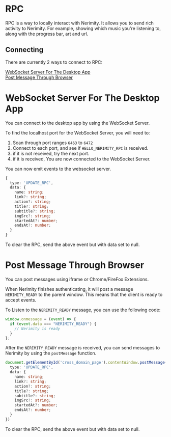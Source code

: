 # RPC

RPC is a way to locally interact with Nerimity. It allows you to send rich activity to Nerimity. For example, showing which music you're listening to, along with the progress bar, art and url.

## Connecting

There are currently 2 ways to connect to RPC:

[WebSocket Server For The Desktop App](#websocket-server-for-the-desktop-app)  
[Post Message Through Browser](#post-message-through-browser)

# WebSocket Server For The Desktop App

You can connect to the desktop app by using the WebSocket Server.

To find the localhost port for the WebSocket Server, you will need to:

1. Scan through port ranges `6463` to `6472`
2. Connect to each port, and see if `HELLO_NERIMITY_RPC` is received.
3. if it is not received, try the next port.
4. if it is received, You are now connected to the WebSocket Server.

You can now emit events to the websocket server.

```ts
{
  type: 'UPDATE_RPC',
  data: {
    name: string;
    link?: string;
    action?: string;
    title?: string;
    subtitle?: string;
    imgSrc?: string;
    startedAt?: number;
    endsAt?: number;
  }
}
```

To clear the RPC, send the above event but with data set to null.

# Post Message Through Browser

You can post messages using iframe or Chrome/FireFox Extensions.

When Nerimity finishes authenticating, it will post a message `NERIMITY_READY` to the parent window. This means that the client is ready to accept events.

To Listen to the `NERIMITY_READY` message, you can use the following code:

```js
window.onmessage = (event) => {
  if (event.data === "NERIMITY_READY") {
    // Nerimity is ready
  }
};
```

After the `NERIMITY_READY` message is received, you can send messages to Nerimity by using the `postMessage` function.

```ts
document.getElementById('cross_domain_page').contentWindow.postMessage({
  type: 'UPDATE_RPC',
  data: {
    name: string;
    link?: string;
    action?: string;
    title?: string;
    subtitle?: string;
    imgSrc?: string;
    startedAt?: number;
    endsAt?: number;
  }
})
```

To clear the RPC, send the above event but with data set to null.
